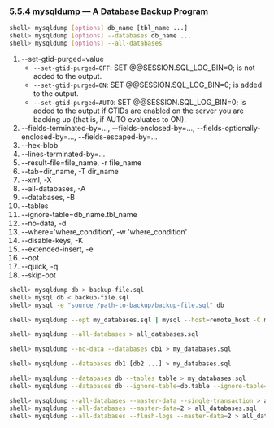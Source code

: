### [5.5.4 mysqldump — A Database Backup Program](http://dev.mysql.com/doc/refman/5.7/en/mysqldump.html#mysqldump-option-examples)

~~~bash
shell> mysqldump [options] db_name [tbl_name ...]
shell> mysqldump [options] --databases db_name ...
shell> mysqldump [options] --all-databases
~~~

1. --set-gtid-purged=value
    + `--set-gtid-purged=OFF`: SET @@SESSION.SQL_LOG_BIN=0; is not added to the output.
    + `--set-gtid-purged=ON`: SET @@SESSION.SQL_LOG_BIN=0; is added to the output.
    + `--set-gtid-purged=AUTO`: SET @@SESSION.SQL_LOG_BIN=0; is added to the output if GTIDs are enabled on the server you are backing up (that is, if AUTO evaluates to ON).
1. --fields-terminated-by=..., --fields-enclosed-by=..., --fields-optionally-enclosed-by=..., --fields-escaped-by=...
1. --hex-blob
1. --lines-terminated-by=...
1. --result-file=file_name, -r file_name
1. --tab=dir_name, -T dir_name
1. --xml, -X
1. --all-databases, -A
1. --databases, -B
1. --tables
1. --ignore-table=db_name.tbl_name
1. --no-data, -d
1. --where='where_condition', -w 'where_condition'
1. --disable-keys, -K
1. --extended-insert, -e
1. --opt
1. --quick, -q
1. --skip-opt

~~~bash
shell> mysqldump db > backup-file.sql
shell> mysql db < backup-file.sql
shell> mysql -e "source /path-to-backup/backup-file.sql" db

shell> mysqldump --opt my_databases.sql | mysql --host=remote_host -C my_databases.sql

shell> mysqldump --all-databases > all_databases.sql

shell> mysqldump --no-data --databases db1 > my_databases.sql

shell> mysqldump --databases db1 [db2 ...] > my_databases.sql

shell> mysqldump --databases db --tables table > my_databases.sql
shell> mysqldump --databases db --ignore-table=db.table --ignore-table=db.table > my_databases.sql

shell> mysqldump --all-databases --master-data --single-transaction > all_databases.sql
shell> mysqldump --all-databases --master-data=2 > all_databases.sql
shell> mysqldump --all-databases --flush-logs --master-data=2 > all_databases.sql
~~~